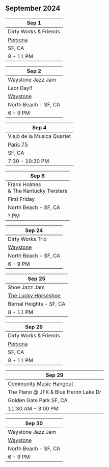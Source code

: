 ## September 2024

| Sep 1
|-
| Dirty Works & Friends
| <a href="https://www.persona-sf.com" target="new">Persona</a>
| SF, CA
| 8 - 11 PM

| Sep 2
|-
| Waystone Jazz Jam
| Laor Day!!
| <a href="https://www.waystonesf.com" target="new">Waystone</a>
| North Beach - SF, CA
| 6 - 9 PM

| Sep 4
|-
| Viajó de la Musica Quartet
|  <a href="https://lppsf.com" target="paris75">Paris 75</a>
| SF, CA
| 7:30 - 10:30 PM

| Sep 6
|-
| Frank Holmes <br/>& The Kentucky Twisters <br/>
| First Friday
| North Beach - SF, CA
| ? PM

| Sep 24
|-
| Dirty Works Trio
| <a href="https://www.waystonesf.com" target="new">Waystone</a>
| North Beach - SF, CA
| 6 - 9 PM

| Sep 25
|-
| Shoe Jazz Jam
| <a href="https://www.theluckyhorseshoebar.com/" target="Shoe">The Lucky Horseshoe</a>
| Bernal Heights - SF, CA
| 8 - 11 PM

| Sep 26
|-
| Dirty Works & Friends
| <a href="https://www.persona-sf.com" target="new">Persona</a>
| SF, CA
| 8 - 11 PM

| Sep 29
|-
| <a href="https://goldengatejams.com" target="CMH">Community Music Hangout</a>
| The Piano @ JFK & Blue Heron Lake Dr
| Golden Gate Park SF, CA
| 11:30 AM - 3:00 PM

| Sep 30
|-
| Waystone Jazz Jam
| <a href="https://www.waystonesf.com" target="new">Waystone</a>
| North Beach - SF, CA
| 6 - 9 PM
